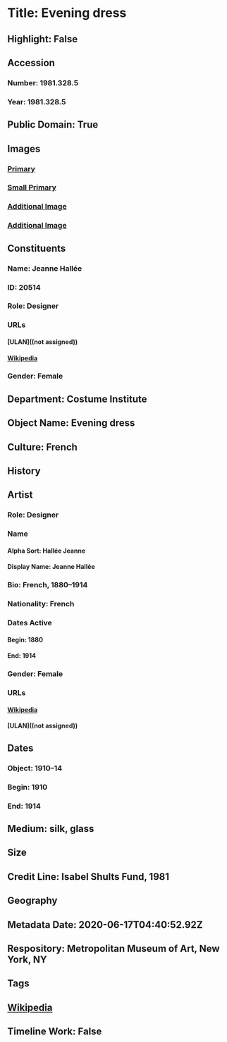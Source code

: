 # Title: Evening dress
## Highlight: False
## Accession
### Number: 1981.328.5
### Year: 1981.328.5
## Public Domain: True
## Images
### [Primary](https://images.metmuseum.org/CRDImages/ci/original/1981.328.5_F.jpg)
### [Small Primary](https://images.metmuseum.org/CRDImages/ci/web-large/1981.328.5_F.jpg)
### [Additional Image](https://images.metmuseum.org/CRDImages/ci/original/1981.328.5_d.jpg)
### [Additional Image](https://images.metmuseum.org/CRDImages/ci/original/1981.328.5_label.jpg)
## Constituents
### Name: Jeanne Hallée
### ID: 20514
### Role: Designer
### URLs
#### [ULAN]((not assigned))
#### [Wikipedia](https://www.wikidata.org/wiki/Q63351630)
### Gender: Female
## Department: Costume Institute
## Object Name: Evening dress
## Culture: French
## History
## Artist
### Role: Designer
### Name
#### Alpha Sort: Hallée Jeanne
#### Display Name: Jeanne Hallée
### Bio: French, 1880–1914
### Nationality: French
### Dates Active
#### Begin: 1880
#### End: 1914
### Gender: Female
### URLs
#### [Wikipedia](https://www.wikidata.org/wiki/Q63351630)
#### [ULAN]((not assigned))
## Dates
### Object: 1910–14
### Begin: 1910
### End: 1914
## Medium: silk, glass
## Size
## Credit Line: Isabel Shults Fund, 1981
## Geography
## Metadata Date: 2020-06-17T04:40:52.92Z
## Respository: Metropolitan Museum of Art, New York, NY
## Tags
## [Wikipedia](https://www.wikidata.org/wiki/Q96181393)
## Timeline Work: False